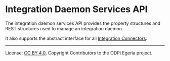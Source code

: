 <!-- SPDX-License-Identifier: CC-BY-4.0 -->
<!-- Copyright Contributors to the ODPi Egeria project. -->

# Integration Daemon Services API

The integration daemon services API provides the property structures and
REST structures used to manage an integration daemon.

It also supports the abstract interface for all
[Integration Connectors](../docs/integration-connector.md).






----
License: [CC BY 4.0](https://creativecommons.org/licenses/by/4.0/),
Copyright Contributors to the ODPi Egeria project.